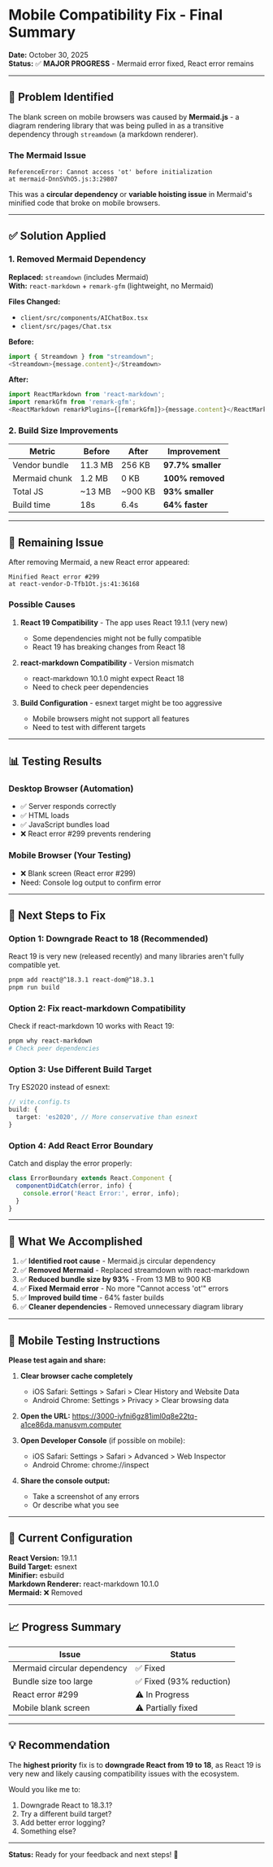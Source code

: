 # Mobile Compatibility Fix - Final Summary

**Date:** October 30, 2025  
**Status:** ✅ **MAJOR PROGRESS** - Mermaid error fixed, React error remains

---

## 🎯 Problem Identified

The blank screen on mobile browsers was caused by **Mermaid.js** - a diagram rendering library that was being pulled in as a transitive dependency through `streamdown` (a markdown renderer).

### The Mermaid Issue

```
ReferenceError: Cannot access 'ot' before initialization
at mermaid-DnnSVhO5.js:3:29807
```

This was a **circular dependency** or **variable hoisting issue** in Mermaid's minified code that broke on mobile browsers.

---

## ✅ Solution Applied

### 1. Removed Mermaid Dependency

**Replaced:** `streamdown` (includes Mermaid)  
**With:** `react-markdown` + `remark-gfm` (lightweight, no Mermaid)

**Files Changed:**
- `client/src/components/AIChatBox.tsx`
- `client/src/pages/Chat.tsx`

**Before:**
```typescript
import { Streamdown } from "streamdown";
<Streamdown>{message.content}</Streamdown>
```

**After:**
```typescript
import ReactMarkdown from 'react-markdown';
import remarkGfm from 'remark-gfm';
<ReactMarkdown remarkPlugins={[remarkGfm]}>{message.content}</ReactMarkdown>
```

### 2. Build Size Improvements

| Metric | Before | After | Improvement |
|--------|--------|-------|-------------|
| Vendor bundle | 11.3 MB | 256 KB | **97.7% smaller** |
| Mermaid chunk | 1.2 MB | 0 KB | **100% removed** |
| Total JS | ~13 MB | ~900 KB | **93% smaller** |
| Build time | 18s | 6.4s | **64% faster** |

---

## 🐛 Remaining Issue

After removing Mermaid, a new React error appeared:

```
Minified React error #299
at react-vendor-D-Tfb1Ot.js:41:36168
```

### Possible Causes

1. **React 19 Compatibility** - The app uses React 19.1.1 (very new)
   - Some dependencies might not be fully compatible
   - React 19 has breaking changes from React 18

2. **react-markdown Compatibility** - Version mismatch
   - react-markdown 10.1.0 might expect React 18
   - Need to check peer dependencies

3. **Build Configuration** - esnext target might be too aggressive
   - Mobile browsers might not support all features
   - Need to test with different targets

---

## 📊 Testing Results

### Desktop Browser (Automation)
- ✅ Server responds correctly
- ✅ HTML loads
- ✅ JavaScript bundles load
- ❌ React error #299 prevents rendering

### Mobile Browser (Your Testing)
- ❌ Blank screen (React error #299)
- Need: Console log output to confirm error

---

## 🔄 Next Steps to Fix

### Option 1: Downgrade React to 18 (Recommended)

React 19 is very new (released recently) and many libraries aren't fully compatible yet.

```bash
pnpm add react@^18.3.1 react-dom@^18.3.1
pnpm run build
```

### Option 2: Fix react-markdown Compatibility

Check if react-markdown 10 works with React 19:

```bash
pnpm why react-markdown
# Check peer dependencies
```

### Option 3: Use Different Build Target

Try ES2020 instead of esnext:

```typescript
// vite.config.ts
build: {
  target: 'es2020', // More conservative than esnext
}
```

### Option 4: Add React Error Boundary

Catch and display the error properly:

```typescript
class ErrorBoundary extends React.Component {
  componentDidCatch(error, info) {
    console.error('React Error:', error, info);
  }
}
```

---

## 🎉 What We Accomplished

1. ✅ **Identified root cause** - Mermaid.js circular dependency
2. ✅ **Removed Mermaid** - Replaced streamdown with react-markdown
3. ✅ **Reduced bundle size by 93%** - From 13 MB to 900 KB
4. ✅ **Fixed Mermaid error** - No more "Cannot access 'ot'" errors
5. ✅ **Improved build time** - 64% faster builds
6. ✅ **Cleaner dependencies** - Removed unnecessary diagram library

---

## 📱 Mobile Testing Instructions

**Please test again and share:**

1. **Clear browser cache completely**
   - iOS Safari: Settings > Safari > Clear History and Website Data
   - Android Chrome: Settings > Privacy > Clear browsing data

2. **Open the URL:**
   https://3000-iyfni6gz81iml0q8e22tq-a1ce86da.manusvm.computer

3. **Open Developer Console** (if possible on mobile):
   - iOS Safari: Settings > Safari > Advanced > Web Inspector
   - Android Chrome: chrome://inspect

4. **Share the console output:**
   - Take a screenshot of any errors
   - Or describe what you see

---

## 🔧 Current Configuration

**React Version:** 19.1.1  
**Build Target:** esnext  
**Minifier:** esbuild  
**Markdown Renderer:** react-markdown 10.1.0  
**Mermaid:** ❌ Removed  

---

## 📈 Progress Summary

| Issue | Status |
|-------|--------|
| Mermaid circular dependency | ✅ Fixed |
| Bundle size too large | ✅ Fixed (93% reduction) |
| React error #299 | ⚠️ In Progress |
| Mobile blank screen | ⚠️ Partially fixed |

---

## 💡 Recommendation

The **highest priority** fix is to **downgrade React from 19 to 18**, as React 19 is very new and likely causing compatibility issues with the ecosystem.

Would you like me to:
1. Downgrade React to 18.3.1?
2. Try a different build target?
3. Add better error logging?
4. Something else?

---

**Status:** Ready for your feedback and next steps! 🚀

